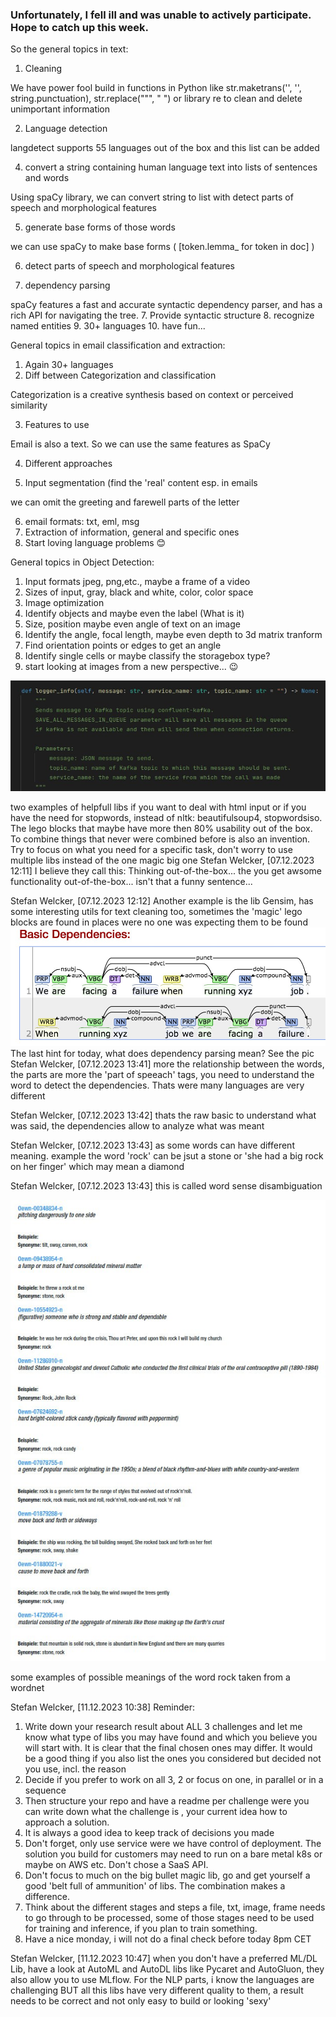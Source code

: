 ### Unfortunately, I fell ill and was unable to actively participate. Hope to catch up this week.


So the general topics in text:

1. Cleaning

We have power fool build in functions in Python like str.maketrans('', '', string.punctuation), str.replace(""", " ") or 
library re to clean and delete unimportant information

2. Language detection

langdetect supports 55 languages out of the box and this list can be added 

4. convert a string containing human language text into lists of sentences and words

Using spaCy library, we can convert string to list with detect parts of speech and morphological features

5. generate base forms of those words

we can use spaCy to make base forms ( [token.lemma_ for token in doc] )

6. detect parts of speech and morphological features

6. dependency parsing

spaCy features a fast and accurate syntactic dependency parser, and has a rich API for navigating the tree. 
7. Provide syntactic structure
8. recognize named entities
9. 30+ languages
10. have fun...


General topics in email classification and extraction:
1. Again 30+ languages
2. Diff between Categorization and classification

Categorization is a creative synthesis based on context or perceived similarity

3. Features to use

Email is also a text. So we can use the same features as SpaCy

4. Different approaches

5. Input segmentation (find the 'real' content esp. in emails

we can omit the greeting and farewell parts of the letter

6. email formats: txt, eml, msg
7. Extraction of information, general and specific ones
8. Start loving language problems 😊


General topics in Object Detection:
1. Input formats jpeg, png,etc., maybe a frame of a video
2. Sizes of input, gray, black and white, color, color space
3. Image optimization
4. Identify objects and maybe even the label (What is it)
4. Size, position maybe even angle of text on an image
5. Identify the angle, focal length, maybe even depth to 3d matrix tranform
6. Find orientation points or edges to get an angle
7. Identify single cells or maybe classify the storagebox type?
8. start looking at images from a new perspective... 😉


![img.png](img.png)

two examples of helpfull libs if you want to deal with html input or if you have the need for stopwords, instead of nltk: beautifulsoup4, stopwordsiso. The lego blocks that maybe have more then 80% usability out of the box. To combine things that never were combined before is also an invention. Try to focus on what you need for a specific task, don't worry to use multiple libs instead of the one magic big one
Stefan Welcker, [07.12.2023 12:11]
I believe they call this: Thinking out-of-the-box... the you get awsome functionality out-of-the-box... isn't that a funny sentence...

Stefan Welcker, [07.12.2023 12:12]
Another example is the lib Gensim, has some interesting utils for text cleaning too, sometimes the 'magic' lego blocks are found in places were no one was expecting them to be found
![img_1.png](img_1.png)
The last hint for today, what does dependency parsing mean? See the pic
Stefan Welcker, [07.12.2023 13:41]
more the relationship between the words, the parts are more the 'part of speeach' tags, you need to understand the word to detect the dependencies. Thats were many languages are very different

Stefan Welcker, [07.12.2023 13:42]
thats the raw basic to understand what was said, the dependencies allow to analyze what was meant

Stefan Welcker, [07.12.2023 13:43]
as some words can have different meaning. example the word 'rock' can be jsut a stone or 'she had a big rock on her finger' which may mean a diamond

Stefan Welcker, [07.12.2023 13:43]
this is called word sense disambiguation

![img_2.png](img_2.png)

some examples of possible meanings of the word rock taken from a wordnet

Stefan Welcker, [11.12.2023 10:38]
Reminder:
1. Write down your research result about ALL 3 challenges and let me know what type of libs you may have found and which you believe you will start with. It is clear that the final chosen ones may differ. It would be a good thing if you also list the ones you considered but decided not you use, incl. the reason
2. Decide if you prefer to work on all 3, 2 or focus on one, in parallel or in a sequence
3. Then structure your repo and have a readme per challenge were you can write down what the challenge is , your current idea how to approach a solution. 
4. It is always a good idea to keep track of decisions you made
5. Don't forget, only use service were we have control of deployment. The solution you build for customers may need to run on a bare metal k8s or maybe on AWS etc. Don't chose a SaaS API. 
6. Don't focus to much on the big bullet magic lib, go and get yourself a good 'belt full of ammunition' of libs. The combination makes a difference.
7. Think about the different stages and steps a file, txt, image, frame needs to go through to be processed, some of those stages need to be used for training and inference, if you plan to train something.
8. Have a nice monday, i will not do a final check before today 8pm CET

Stefan Welcker, [11.12.2023 10:47]
when you don't have a preferred ML/DL Lib, have a look at AutoML and AutoDL libs like Pycaret and AutoGluon, they also allow you to use MLflow. For the NLP parts, i know the languages are challenging BUT all this libs have very different quality to them, a result needs to be correct and not only easy to build or looking 'sexy'
